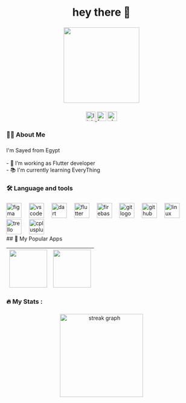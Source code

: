 <h1 align="center">hey there 👋</h1>

###

<div align="center">
  <img height="200" src="https://img.freepik.com/free-vector/hand-drawn-city-comic-style_23-2147515170.jpg?w=740&t=st%3D1726989243~exp%3D1726989843~hmac%3Dd8f12872bef843626efdad6fc30adfa52507344f8bb36132e8be891bc67b417d"  />
</div>

###

<div align="center">
  <a href="www.linkedin.com/in/sayed-younis-792645251" target="_blank">
    <img src="https://img.shields.io/static/v1?message=LinkedIn&logo=linkedin&label=&color=0077B5&logoColor=white&labelColor=&style=for-the-badge" height="25" alt="linkedin logo"  />
  </a>
  <img src="https://img.shields.io/static/v1?message=Facebook&logo=facebook&label=&color=1877F2&logoColor=white&labelColor=&style=for-the-badge" height="25" alt="facebook logo"  />
  <img src="https://img.shields.io/static/v1?message=Slack&logo=slack&label=&color=4A154B&logoColor=white&labelColor=&style=for-the-badge" height="25" alt="slack logo"  />
</div>

###

<h3 align="left">👩‍💻  About Me</h3>

###

<p align="left">I'm Sayed from Egypt<br><br>- 🔭 I’m working as Flutter developer<br>- 📚 I'm currently learning EveryThing</p>

###

<h3 align="left">🛠 Language and tools</h3>

###

<div align="left">
  <img src="https://cdn.jsdelivr.net/gh/devicons/devicon/icons/figma/figma-original.svg" height="40" alt="figma logo"  />
  <img width="12" />
  <img src="https://cdn.jsdelivr.net/gh/devicons/devicon/icons/vscode/vscode-original.svg" height="40" alt="vscode logo"  />
  <img width="12" />
  <img src="https://cdn.jsdelivr.net/gh/devicons/devicon/icons/dart/dart-original.svg" height="40" alt="dart logo"  />
  <img width="12" />
  <img src="https://cdn.jsdelivr.net/gh/devicons/devicon/icons/flutter/flutter-original.svg" height="40" alt="flutter logo"  />
  <img width="12" />
  <img src="https://cdn.jsdelivr.net/gh/devicons/devicon/icons/firebase/firebase-plain.svg" height="40" alt="firebase logo"  />
  <img width="12" />
  <img src="https://cdn.jsdelivr.net/gh/devicons/devicon/icons/git/git-original.svg" height="40" alt="git logo"  />
  <img width="12" />
  <img src="https://cdn.jsdelivr.net/gh/devicons/devicon/icons/github/github-original.svg" height="40" alt="github logo"  />
  <img width="12" />
  <img src="https://cdn.jsdelivr.net/gh/devicons/devicon/icons/linux/linux-original.svg" height="40" alt="linux logo"  />
  <img width="12" />
  <img src="https://cdn.jsdelivr.net/gh/devicons/devicon/icons/trello/trello-plain.svg" height="40" alt="trello logo"  />
  <img width="12" />
  <img src="https://cdn.jsdelivr.net/gh/devicons/devicon/icons/cplusplus/cplusplus-original.svg" height="40" alt="cplusplus logo"  />
</div>
## 🌟 My Popular Apps 

| <img src="https://github.com/user-attachments/assets/1e903410-36ee-4e2c-89bb-6f32485300c1" width="100"/> | <img src="https://github.com/user-attachments/assets/14660725-f41d-451f-8ab9-3d906dbfec78" width="100"/> |
|---|---|

<h3 align="left">🔥   My Stats :</h3>

###

<div align="center">
  <img src="https://streak-stats.demolab.com?user=sayedyounis00&locale=en&mode=daily&theme=dark&hide_border=false&border_radius=5&order=3" height="220" alt="streak graph"  />
</div>

###
